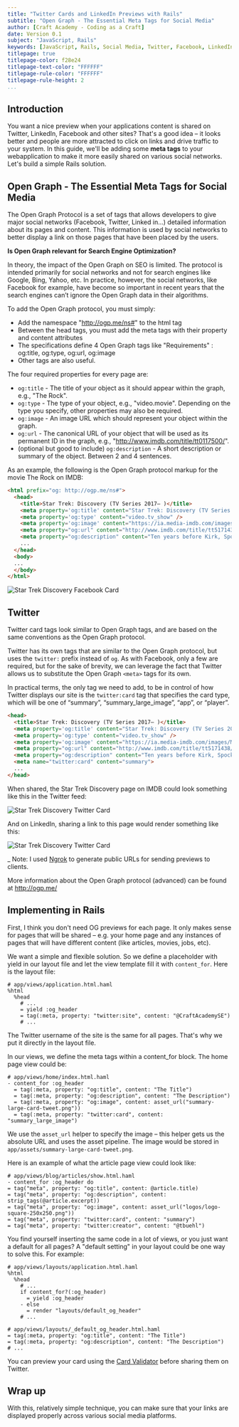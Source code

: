 ```yaml
---
title: "Twitter Cards and LinkedIn Previews with Rails"
subtitle: "Open Graph - The Essential Meta Tags for Social Media"
author: [Craft Academy - Coding as a Craft]
date: Version 0.1
subject: "JavaScript, Rails"
keywords: [JavaScript, Rails, Social Media, Twitter, Facebook, LinkedIn]
titlepage: true
titlepage-color: f28e24
titlepage-text-color: "FFFFFF"
titlepage-rule-color: "FFFFFF"
titlepage-rule-height: 2
...
```


## Introduction 
You want a nice preview when your applications content is shared on Twitter, LinkedIn, Facebook and other sites? That's a good idea – it looks better and people are more attracted to click on links and drive traffic to your system. 
In this guide, we'll be adding some **meta tags** to your webapplication to make it more easily shared on various social networks. Let's build a simple Rails solution.

## Open Graph - The Essential Meta Tags for Social Media

The Open Graph Protocol is a set of tags that allows developers to give major social networks (Facebook, Twitter, Linked in...) detailed information about its pages and content. This information is used by social networks to better display a link on those pages that have been placed by the users.

**Is Open Graph relevant for Search Engine Optimization?**

In theory, the impact of the Open Graph on SEO is limited. The protocol is intended primarily for social networks and not for search engines like Google, Bing, Yahoo, etc. In practice, however, the social networks, like Facebook for example, have become so important in recent years that the search engines can’t ignore the Open Graph data in their algorithms.

To add the Open Graph protocol, you must simply:

* Add the namespace "http://ogp.me/ns#" to the html tag
* Between the head tags, you must add the meta tags with their property and content attributes
* The specifications define 4 Open Graph tags like "Requirements" : og:title, og:type, og:url, og:image
* Other tags are also useful.


The four required properties for every page are:

* `og:title` - The title of your object as it should appear within the graph, e.g., "The Rock".
* `og:type` - The type of your object, e.g., "video.movie". Depending on the type you specify, other properties may also be required.
* `og:image` - An image URL which should represent your object within the graph.
* `og:url` - The canonical URL of your object that will be used as its permanent ID in the graph, e.g., "http://www.imdb.com/title/tt0117500/".
* (optional but good to include) `og:description` - A short description or summary of the object. Between 2 and 4 sentences.


As an example, the following is the Open Graph protocol markup for the movie The Rock on IMDB:

```html
<html prefix="og: http://ogp.me/ns#">
  <head>
    <title>Star Trek: Discovery (TV Series 2017– )</title>
    <meta property='og:title' content="Star Trek: Discovery (TV Series 2017– )" />
    <meta property='og:type' content="video.tv_show" />
    <meta property='og:image' content="https://ia.media-imdb.com/images/M/MV5BMjM3NDA1NjM1Nl5BMl5BanBnXkFtZTgwNzg5ODEzMzI@._V1_UY1200_CR96,0,630,1200_AL_.jpg" />
    <meta property="og:url" content="http://www.imdb.com/title/tt5171438/" />
    <meta property="og:description" content="Ten years before Kirk, Spock and the Enterprise, the USS Discovery discovers new worlds and lifeforms as one Starfleet officer learns to understand all things alien." />
    ...
  </head>
  <body>
  ...
  </body>
</html>
```
![Star Trek Discovery Facebook Card](images/start_trek_fb_card.png)


## Twitter

Twitter card tags look similar to Open Graph tags, and are based on the same conventions as the Open Graph protocol.

Twitter has its own <meta> tags that are similar to the Open Graph protocol, but uses the `twitter:` prefix instead of `og`. As with Facebook, only a few are required, but for the sake of brevity, we can leverage the fact that Twitter allows us to substitute the Open Graph `<meta>` tags for its own.

In practical terms, the only tag we need to add, to be in control of how Twitter displays our site is the `twitter:card` tag that specifies the card type, which will be one of “summary”, “summary_large_image”, “app”, or “player”.

```html
<head>
  <title>Star Trek: Discovery (TV Series 2017– )</title>
  <meta property='og:title' content="Star Trek: Discovery (TV Series 2017– )" />
  <meta property='og:type' content="video.tv_show" />
  <meta property='og:image' content="https://ia.media-imdb.com/images/M/MV5BMjM3NDA1NjM1Nl5BMl5BanBnXkFtZTgwNzg5ODEzMzI@._V1_UY1200_CR96,0,630,1200_AL_.jpg" />
  <meta property="og:url" content="http://www.imdb.com/title/tt5171438/" />
  <meta property="og:description" content="Ten years before Kirk, Spock and the Enterprise, the USS Discovery discovers new worlds and lifeforms as one Starfleet officer learns to understand all things alien." />
  <meta name="twitter:card" content="summary">
  ...
</head>
```
When shared, the Star Trek Discovery page on IMDB could look something like this in the Twitter feed:

![Star Trek Discovery Twitter Card](../assets/twitter_card.png)

And on LinkedIn, sharing a link to this page would render something like this:

![Star Trek Discovery Twitter Card](../assets/linkedin_card.png)

_ Note: I used [Ngrok](https://ngrok.com/) to generate public URLs for sending previews to clients.

More information about the Open Graph protocol (advanced) can be found at http://ogp.me/

## Implementing in Rails

First, I think you don't need OG previews for each page. It only makes sense for pages that will be shared – e.g. your home page and any instances of pages that will have different content (like articles, movies, jobs, etc).

We want a simple and flexible solution. So we define a placeholder with yield in our layout file and let the view template fill it with `content_for`. Here is the layout file:

```haml
# app/views/application.html.haml
%html
  %head
    # ...
    = yield :og_header
    = tag(:meta, property: "twitter:site", content: "@CraftAcademySE")
    # ...
```

The Twitter username of the site is the same for all pages. That's why we put it directly in the layout file.

In our views, we define the meta tags within a content_for block. The home page view could be:

```haml
# app/views/home/index.html.haml
- content_for :og_header
  = tag(:meta, property: "og:title", content: "The Title")
  = tag(:meta, property: "og:description", content: "The Description")
  = tag(:meta, property: "og:image", content: asset_url("summary-large-card-tweet.png"))
  = tag(:meta, property: "twitter:card", content: "summary_large_image")
  ```

  We use the `asset_url` helper to specify the image – this helper gets us the absolute URL and uses the asset pipeline. The image would be stored in `app/assets/summary-large-card-tweet.png`.

  Here is an example of what the article page view could look like:

  ```haml
# app/views/blog/articles/show.html.haml
- content_for :og_header do
  = tag("meta", property: "og:title", content: @article.title)
  = tag("meta", property: "og:description", content: strip_tags(@article.excerpt))
  = tag("meta", property: "og:image", content: asset_url("logos/logo-square-250x250.png"))
  = tag("meta", property: "twitter:card", content: "summary")
  = tag("meta", property: "twitter:creator", content: "@tbuehl")
```

  You find yourself inserting the same code in a lot of views, or you just want a default for all pages? A "default setting" in your layout could be one way to solve this. For example:

```haml
# app/views/layouts/application.html.haml
%html
  %head
    # ...
    if content_for?(:og_header)
      = yield :og_header
    - else
      = render "layouts/default_og_header"
    # ...
```

```haml
# app/views/layouts/_default_og_header.html.haml
= tag(:meta, property: "og:title", content: "The Title")
= tag(:meta, property: "og:description", content: "The Description")
# ...
```

You can preview your card using the [Card Validator](https://cards-dev.twitter.com/validator) before sharing them on Twitter.

## Wrap up
With this, relatively simple technique, you can make sure that your links are displayed properly across various social media platforms. 


